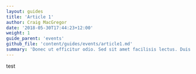 ```yaml
---
layout: guides
title: 'Article 1'
author: Craig MacGregor
date: '2018-05-30T17:44:23+12:00'
weight: 1
guide_parent: 'events'
github_file: 'content/guides/events/article1.md'
summary: 'Donec ut efficitur odio. Sed sit amet facilisis lectus. Duis gravida, nulla ac congue luctus, odio dolor laoreet augue, id hendrerit odio justo at enim.'
---
```

test